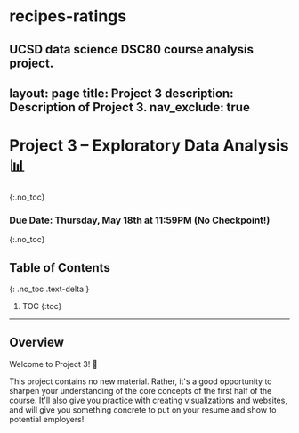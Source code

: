 # recipes-ratings
UCSD data science DSC80 course analysis project.
---
layout: page
title: Project 3
description: Description of Project 3.
nav_exclude: true
---

<script type="text/javascript" async="" src="https://cdnjs.cloudflare.com/ajax/libs/mathjax/2.7.7/MathJax.js?config=TeX-MML-AM_CHTML"></script>

# Project 3 – Exploratory Data Analysis 📊
{:.no_toc}

### Due Date: Thursday, May 18th at 11:59PM (No Checkpoint!)
{:.no_toc}

## Table of Contents
{: .no_toc .text-delta }

1. TOC
{:toc}

---

## Overview

Welcome to Project 3! 👋

This project contains no new material. Rather, it's a good opportunity to sharpen your understanding of the core concepts of the first half of the course. It'll also give you practice with creating visualizations and websites, and will give you something concrete to put on your resume and show to potential employers!